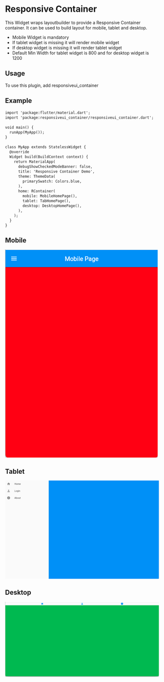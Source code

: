 # Responsive Container

This Widget wraps layoutbuilder to provide a Responsive Container container.
It can be used to build layout for mobile, tablet and desktop.

* Mobile Widget is mandatory
* If tablet widget is missing it will render mobile widget
* If desktop widget is missing it will render tablet widget
* Default Min Width for tablet widget is 800 and for desktop widget is 1200


## Usage

To use this plugin, add responsiveui_container

## Example

```
import 'package:flutter/material.dart';
import 'package:responsiveui_container/responsiveui_container.dart';

void main() {
  runApp(MyApp());
}

class MyApp extends StatelessWidget {
  @override
  Widget build(BuildContext context) {
    return MaterialApp(
      debugShowCheckedModeBanner: false,
      title: 'Responsive Container Demo',
      theme: ThemeData(
        primarySwatch: Colors.blue,
      ),
      home: RContainer(
        mobile: MobileHomePage(),
        tablet: TabHomePage(),
        desktop: DesktopHomePage(),
      ),
    );
  }
}
```

## Mobile
![](./screenshots/mobile.png)

## Tablet
![](./screenshots/tablet.png)

## Desktop
![](./screenshots/desktop.png)